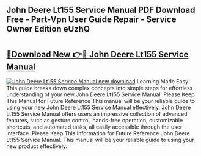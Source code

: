 ## John Deere Lt155 Service Manual PDF Download Free - Part-Vpn User Guide Repair - Service Owner Edition eUzhQ

# <h2><a href="http://bc45770.oget.top/?id=John+Deere+Lt155+Service+Manual">🔗Download New 👉🔴 John Deere Lt155 Service Manual</a></h2>

[![John Deere Lt155 Service Manual new download](https://i.imgur.com/5g1atiW.png)](http://bc45770.oget.top/?id=John+Deere+Lt155+Service+Manual)
Learning Made Easy This guide breaks down complex concepts into simple steps for effortless understanding of your new John Deere Lt155 Service Manual. Please Keep This Manual for Future Reference This manual will be your reliable guide to using your new John Deere Lt155 Service Manual effectively. John Deere Lt155 Service Manual offers users an impressive collection of advanced features, such as gesture control, hands-free operation, customizable shortcuts, and automated tasks, all easily accessible through the user interface. Please Keep This Information for Future Reference John Deere Lt155 Service Manual. This manual will be your reliable guide to using your new product effectively.
